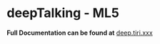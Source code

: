 # deepTalking - ML5

**Full Documentation can be found at**
[deep.tiri.xxx](https://deep.tiri.xxx/)
